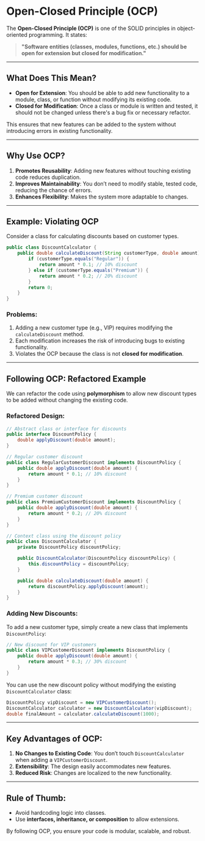 
# Open-Closed Principle (OCP)

The **Open-Closed Principle (OCP)** is one of the SOLID principles in object-oriented programming. It states:
> **"Software entities (classes, modules, functions, etc.) should be open for extension but closed for modification."**

---

## What Does This Mean?
- **Open for Extension**: You should be able to add new functionality to a module, class, or function without modifying its existing code.
- **Closed for Modification**: Once a class or module is written and tested, it should not be changed unless there's a bug fix or necessary refactor.

This ensures that new features can be added to the system without introducing errors in existing functionality.

---

## Why Use OCP?
1. **Promotes Reusability**: Adding new features without touching existing code reduces duplication.
2. **Improves Maintainability**: You don’t need to modify stable, tested code, reducing the chance of errors.
3. **Enhances Flexibility**: Makes the system more adaptable to changes.

---

## Example: Violating OCP

Consider a class for calculating discounts based on customer types.

```java
public class DiscountCalculator {
    public double calculateDiscount(String customerType, double amount) {
        if (customerType.equals("Regular")) {
            return amount * 0.1; // 10% discount
        } else if (customerType.equals("Premium")) {
            return amount * 0.2; // 20% discount
        }
        return 0;
    }
}
```

### Problems:
1. Adding a new customer type (e.g., VIP) requires modifying the `calculateDiscount` method.
2. Each modification increases the risk of introducing bugs to existing functionality.
3. Violates the OCP because the class is not **closed for modification**.

---

## Following OCP: Refactored Example

We can refactor the code using **polymorphism** to allow new discount types to be added without changing the existing code.

### Refactored Design:
```java
// Abstract class or interface for discounts
public interface DiscountPolicy {
    double applyDiscount(double amount);
}

// Regular customer discount
public class RegularCustomerDiscount implements DiscountPolicy {
    public double applyDiscount(double amount) {
        return amount * 0.1; // 10% discount
    }
}

// Premium customer discount
public class PremiumCustomerDiscount implements DiscountPolicy {
    public double applyDiscount(double amount) {
        return amount * 0.2; // 20% discount
    }
}

// Context class using the discount policy
public class DiscountCalculator {
    private DiscountPolicy discountPolicy;

    public DiscountCalculator(DiscountPolicy discountPolicy) {
        this.discountPolicy = discountPolicy;
    }

    public double calculateDiscount(double amount) {
        return discountPolicy.applyDiscount(amount);
    }
}
```

### Adding New Discounts:
To add a new customer type, simply create a new class that implements `DiscountPolicy`:

```java
// New discount for VIP customers
public class VIPCustomerDiscount implements DiscountPolicy {
    public double applyDiscount(double amount) {
        return amount * 0.3; // 30% discount
    }
}
```

You can use the new discount policy without modifying the existing `DiscountCalculator` class:

```java
DiscountPolicy vipDiscount = new VIPCustomerDiscount();
DiscountCalculator calculator = new DiscountCalculator(vipDiscount);
double finalAmount = calculator.calculateDiscount(1000);
```

---

## Key Advantages of OCP:
1. **No Changes to Existing Code**: You don’t touch `DiscountCalculator` when adding a `VIPCustomerDiscount`.
2. **Extensibility**: The design easily accommodates new features.
3. **Reduced Risk**: Changes are localized to the new functionality.

---

## Rule of Thumb:
- Avoid hardcoding logic into classes.
- Use **interfaces, inheritance, or composition** to allow extensions.

By following OCP, you ensure your code is modular, scalable, and robust.

